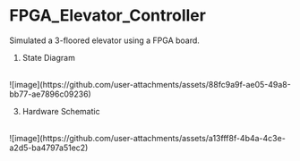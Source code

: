 # FPGA_Elevator_Controller
Simulated a 3-floored elevator using a FPGA board.

1. State Diagram
<br>
![image](https://github.com/user-attachments/assets/88fc9a9f-ae05-49a8-bb77-ae7896c09236)

3. Hardware Schematic
<br>
![image](https://github.com/user-attachments/assets/a13fff8f-4b4a-4c3e-a2d5-ba4797a51ec2)

